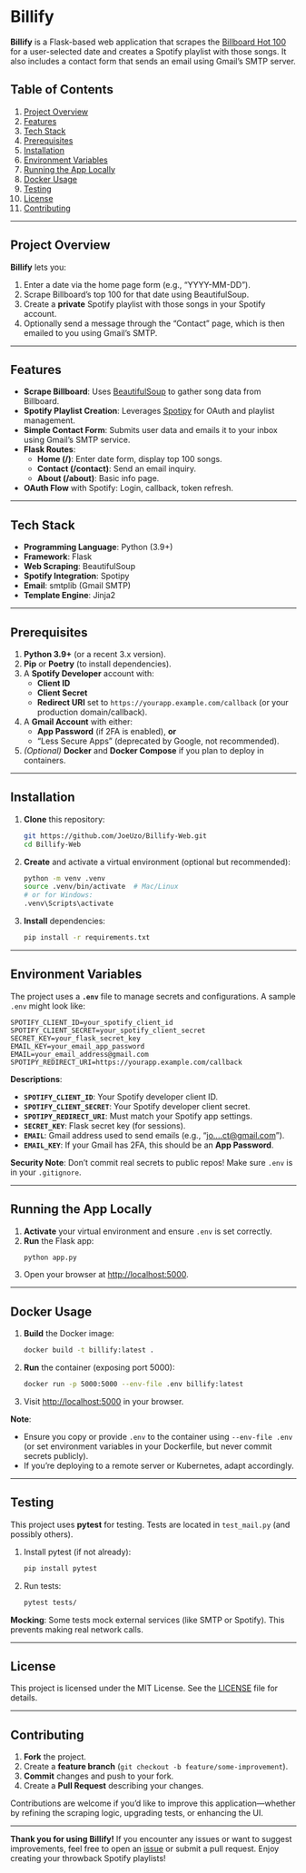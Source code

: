 # Billify

**Billify** is a Flask-based web application that scrapes the [Billboard Hot 100](https://www.billboard.com/charts/hot-100) for a user-selected date and creates a Spotify playlist with those songs. It also includes a contact form that sends an email using Gmail’s SMTP server.

## Table of Contents
1. [Project Overview](#project-overview)
2. [Features](#features)
3. [Tech Stack](#tech-stack)
4. [Prerequisites](#prerequisites)
5. [Installation](#installation)
6. [Environment Variables](#environment-variables)
7. [Running the App Locally](#running-the-app-locally)
8. [Docker Usage](#docker-usage)
9. [Testing](#testing)
10. [License](#license)
11. [Contributing](#contributing)

---

## Project Overview

**Billify** lets you:
1. Enter a date via the home page form (e.g., “YYYY-MM-DD”).
2. Scrape Billboard’s top 100 for that date using BeautifulSoup.
3. Create a **private** Spotify playlist with those songs in your Spotify account.
4. Optionally send a message through the “Contact” page, which is then emailed to you using Gmail’s SMTP.

---

## Features

- **Scrape Billboard**: Uses [BeautifulSoup](https://www.crummy.com/software/BeautifulSoup/) to gather song data from Billboard.
- **Spotify Playlist Creation**: Leverages [Spotipy](https://spotipy.readthedocs.io/) for OAuth and playlist management.
- **Simple Contact Form**: Submits user data and emails it to your inbox using Gmail’s SMTP service.
- **Flask Routes**: 
  - **Home (/)**: Enter date form, display top 100 songs.
  - **Contact (/contact)**: Send an email inquiry.
  - **About (/about)**: Basic info page.
- **OAuth Flow** with Spotify: Login, callback, token refresh.

---

## Tech Stack

- **Programming Language**: Python (3.9+)
- **Framework**: Flask
- **Web Scraping**: BeautifulSoup
- **Spotify Integration**: Spotipy
- **Email**: smtplib (Gmail SMTP)
- **Template Engine**: Jinja2

---

## Prerequisites

1. **Python 3.9+** (or a recent 3.x version).
2. **Pip** or **Poetry** (to install dependencies).
3. A **Spotify Developer** account with:
   - **Client ID**  
   - **Client Secret**  
   - **Redirect URI** set to `https://yourapp.example.com/callback` (or your production domain/callback).
4. A **Gmail Account** with either:
   - **App Password** (if 2FA is enabled), **or**  
   - “Less Secure Apps” (deprecated by Google, not recommended).
5. *(Optional)* **Docker** and **Docker Compose** if you plan to deploy in containers.

---

## Installation

1. **Clone** this repository:
   ```bash
   git https://github.com/JoeUzo/Billify-Web.git
   cd Billify-Web
   ```
2. **Create** and activate a virtual environment (optional but recommended):
   ```bash
   python -m venv .venv
   source .venv/bin/activate  # Mac/Linux
   # or for Windows:
   .venv\Scripts\activate
   ```
3. **Install** dependencies:
   ```bash
   pip install -r requirements.txt
   ```

---

## Environment Variables

The project uses a **`.env`** file to manage secrets and configurations. A sample `.env` might look like:

```dotenv
SPOTIFY_CLIENT_ID=your_spotify_client_id
SPOTIFY_CLIENT_SECRET=your_spotify_client_secret
SECRET_KEY=your_flask_secret_key
EMAIL_KEY=your_email_app_password
EMAIL=your_email_address@gmail.com
SPOTIPY_REDIRECT_URI=https://yourapp.example.com/callback
```

**Descriptions**:
- **`SPOTIFY_CLIENT_ID`**: Your Spotify developer client ID.
- **`SPOTIFY_CLIENT_SECRET`**: Your Spotify developer client secret.
- **`SPOTIPY_REDIRECT_URI`**: Must match your Spotify app settings.
- **`SECRET_KEY`**: Flask secret key (for sessions).  
- **`EMAIL`**: Gmail address used to send emails (e.g., “jo....ct@gmail.com”).  
- **`EMAIL_KEY`**: If your Gmail has 2FA, this should be an **App Password**.

**Security Note**: Don’t commit real secrets to public repos! Make sure `.env` is in your `.gitignore`.

---

## Running the App Locally

1. **Activate** your virtual environment and ensure `.env` is set correctly.
2. **Run** the Flask app:
   ```bash
   python app.py
   ```
3. Open your browser at [http://localhost:5000](http://localhost:5000).

---

## Docker Usage

1. **Build** the Docker image:
   ```bash
   docker build -t billify:latest .
   ```
2. **Run** the container (exposing port 5000):
   ```bash
   docker run -p 5000:5000 --env-file .env billify:latest
   ```
3. Visit [http://localhost:5000](http://localhost:5000) in your browser.

**Note**:  
- Ensure you copy or provide `.env` to the container using `--env-file .env` (or set environment variables in your Dockerfile, but never commit secrets publicly).  
- If you’re deploying to a remote server or Kubernetes, adapt accordingly.

---

## Testing

This project uses **pytest** for testing. Tests are located in `test_mail.py` (and possibly others).  
1. Install pytest (if not already):
   ```bash
   pip install pytest
   ```
2. Run tests:
   ```bash
   pytest tests/
   ```

**Mocking**: Some tests mock external services (like SMTP or Spotify). This prevents making real network calls.

---

## License

This project is licensed under the MIT License. See the [LICENSE](LICENSE) file for details.

---

## Contributing

1. **Fork** the project.  
2. Create a **feature branch** (`git checkout -b feature/some-improvement`).  
3. **Commit** changes and push to your fork.  
4. Create a **Pull Request** describing your changes.  

Contributions are welcome if you’d like to improve this application—whether by refining the scraping logic, upgrading tests, or enhancing the UI.

---

**Thank you for using Billify!** If you encounter any issues or want to suggest improvements, feel free to open an [issue](https://github.com/your-username/billify/issues) or submit a pull request. Enjoy creating your throwback Spotify playlists!